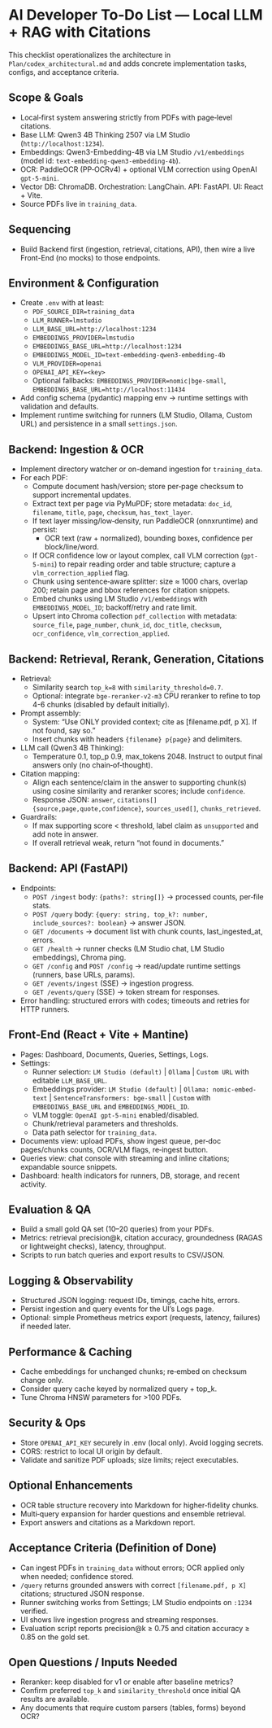 # AI Developer To‑Do List — Local LLM + RAG with Citations

This checklist operationalizes the architecture in `Plan/codex_architectural.md` and adds concrete implementation tasks, configs, and acceptance criteria.

## Scope & Goals
- Local‑first system answering strictly from PDFs with page‑level citations.
 - Base LLM: Qwen3 4B Thinking 2507 via LM Studio (`http://localhost:1234`).
 - Embeddings: Qwen3-Embedding-4B via LM Studio `/v1/embeddings` (model id: `text-embedding-qwen3-embedding-4b`).
- OCR: PaddleOCR (PP‑OCRv4) + optional VLM correction using OpenAI `gpt-5-mini`.
- Vector DB: ChromaDB. Orchestration: LangChain. API: FastAPI. UI: React + Vite.
 - Source PDFs live in `training_data`.

## Sequencing
- Build Backend first (ingestion, retrieval, citations, API), then wire a live Front-End (no mocks) to those endpoints.

## Environment & Configuration
- Create `.env` with at least:
  - `PDF_SOURCE_DIR=training_data`
  - `LLM_RUNNER=lmstudio`
  - `LLM_BASE_URL=http://localhost:1234`
  - `EMBEDDINGS_PROVIDER=lmstudio`
  - `EMBEDDINGS_BASE_URL=http://localhost:1234`
  - `EMBEDDINGS_MODEL_ID=text-embedding-qwen3-embedding-4b`
  - `VLM_PROVIDER=openai`
  - `OPENAI_API_KEY=<key>`
  - Optional fallbacks: `EMBEDDINGS_PROVIDER=nomic|bge-small`, `EMBEDDINGS_BASE_URL=http://localhost:11434`
- Add config schema (pydantic) mapping env → runtime settings with validation and defaults.
- Implement runtime switching for runners (LM Studio, Ollama, Custom URL) and persistence in a small `settings.json`.

## Backend: Ingestion & OCR
- Implement directory watcher or on-demand ingestion for `training_data`.
- For each PDF:
  - Compute document hash/version; store per‑page checksum to support incremental updates.
  - Extract text per page via PyMuPDF; store metadata: `doc_id`, `filename`, `title`, `page`, `checksum`, `has_text_layer`.
  - If text layer missing/low‑density, run PaddleOCR (onnxruntime) and persist:
    - OCR text (raw + normalized), bounding boxes, confidence per block/line/word.
  - If OCR confidence low or layout complex, call VLM correction (`gpt-5-mini`) to repair reading order and table structure; capture a `vlm_correction_applied` flag.
  - Chunk using sentence‑aware splitter: size ≈ 1000 chars, overlap 200; retain page and bbox references for citation snippets.
  - Embed chunks using LM Studio `/v1/embeddings` with `EMBEDDINGS_MODEL_ID`; backoff/retry and rate limit.
  - Upsert into Chroma collection `pdf_collection` with metadata: `source_file`, `page_number`, `chunk_id`, `doc_title`, `checksum`, `ocr_confidence`, `vlm_correction_applied`.

## Backend: Retrieval, Rerank, Generation, Citations
- Retrieval:
  - Similarity search `top_k=8` with `similarity_threshold=0.7`.
  - Optional: integrate `bge-reranker-v2-m3` CPU reranker to refine to top 4-6 chunks (disabled by default initially).
- Prompt assembly:
  - System: “Use ONLY provided context; cite as [filename.pdf, p X]. If not found, say so.”
  - Insert chunks with headers `{filename} p{page}` and delimiters.
- LLM call (Qwen3 4B Thinking):
  - Temperature 0.1, top_p 0.9, max_tokens 2048. Instruct to output final answers only (no chain‑of‑thought).
- Citation mapping:
  - Align each sentence/claim in the answer to supporting chunk(s) using cosine similarity and reranker scores; include `confidence`.
  - Response JSON: `answer`, `citations[] {source,page,quote,confidence}`, `sources_used[]`, `chunks_retrieved`.
- Guardrails:
  - If max supporting score < threshold, label claim as `unsupported` and add note in answer.
  - If overall retrieval weak, return “not found in documents.”

## Backend: API (FastAPI)
- Endpoints:
  - `POST /ingest` body: `{paths?: string[]}` → processed counts, per‑file stats.
  - `POST /query` body: `{query: string, top_k?: number, include_sources?: boolean}` → answer JSON.
  - `GET /documents` → document list with chunk counts, last_ingested_at, errors.
  - `GET /health` → runner checks (LM Studio chat, LM Studio embeddings), Chroma ping.
  - `GET /config` and `POST /config` → read/update runtime settings (runners, base URLs, params).
  - `GET /events/ingest` (SSE) → ingestion progress.
  - `GET /events/query` (SSE) → token stream for responses.
- Error handling: structured errors with codes; timeouts and retries for HTTP runners.

## Front‑End (React + Vite + Mantine)
- Pages: Dashboard, Documents, Queries, Settings, Logs.
- Settings:
  - Runner selection: `LM Studio (default)` | `Ollama` | `Custom URL` with editable `LLM_BASE_URL`.
  - Embeddings provider: `LM Studio (default)` | `Ollama: nomic-embed-text` | `SentenceTransformers: bge-small` | `Custom` with `EMBEDDINGS_BASE_URL` and `EMBEDDINGS_MODEL_ID`.
  - VLM toggle: `OpenAI gpt-5-mini` enabled/disabled.
  - Chunk/retrieval parameters and thresholds.
  - Data path selector for `training_data`.
- Documents view: upload PDFs, show ingest queue, per‑doc pages/chunks counts, OCR/VLM flags, re‑ingest button.
- Queries view: chat console with streaming and inline citations; expandable source snippets.
- Dashboard: health indicators for runners, DB, storage, and recent activity.

## Evaluation & QA
- Build a small gold QA set (10–20 queries) from your PDFs.
- Metrics: retrieval precision@k, citation accuracy, groundedness (RAGAS or lightweight checks), latency, throughput.
- Scripts to run batch queries and export results to CSV/JSON.

## Logging & Observability
- Structured JSON logging: request IDs, timings, cache hits, errors.
- Persist ingestion and query events for the UI’s Logs page.
- Optional: simple Prometheus metrics export (requests, latency, failures) if needed later.

## Performance & Caching
- Cache embeddings for unchanged chunks; re‑embed on checksum change only.
- Consider query cache keyed by normalized query + top_k.
- Tune Chroma HNSW parameters for >100 PDFs.

## Security & Ops
- Store `OPENAI_API_KEY` securely in .env (local only). Avoid logging secrets.
- CORS: restrict to local UI origin by default.
- Validate and sanitize PDF uploads; size limits; reject executables.

## Optional Enhancements
- OCR table structure recovery into Markdown for higher‑fidelity chunks.
- Multi‑query expansion for harder questions and ensemble retrieval.
- Export answers and citations as a Markdown report.

## Acceptance Criteria (Definition of Done)
- Can ingest PDFs in `training_data` without errors; OCR applied only when needed; confidence stored.
- `/query` returns grounded answers with correct `[filename.pdf, p X]` citations; structured JSON response.
- Runner switching works from Settings; LM Studio endpoints on `:1234` verified.
- UI shows live ingestion progress and streaming responses.
- Evaluation script reports precision@k ≥ 0.75 and citation accuracy ≥ 0.85 on the gold set.

## Open Questions / Inputs Needed
- Reranker: keep disabled for v1 or enable after baseline metrics?
- Confirm preferred `top_k` and `similarity_threshold` once initial QA results are available.
- Any documents that require custom parsers (tables, forms) beyond OCR?
